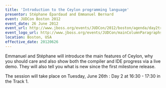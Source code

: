 ```yaml
---
title: 'Introduction to the Ceylon programming language'
presentor: Stéphane Épardaud and Emmanuel Bernard
event: JUDCon Boston 2012
event_date: 26 June 2012
event_url: http://www.jboss.org/events/JUDCon/2012/boston/agenda/day2track1
event_logo_url: http://www.jboss.org/events/JUDCon/mainColumnParagraphs/0/imageBinary/bigbanner.png
location: Boston, USA
effective_date: 20120626
---
```

Emmanuel and Stéphane will introduce the main features of Ceylon, why you should care 
and also show both the compiler and IDE progress via a live demo. They will also tell you
what is new since the first milestone release.

The session will take place on Tuesday, June 26th : Day 2 at 16:30 - 17:30 in the Track 1.
